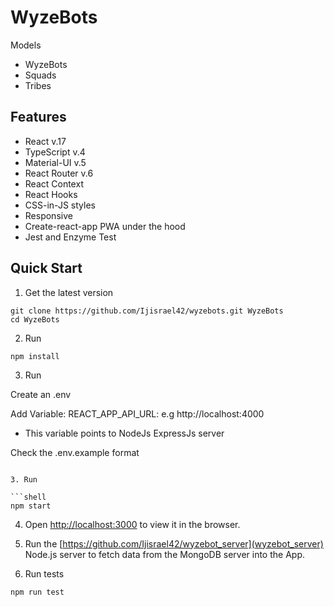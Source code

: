 # WyzeBots

Models
- WyzeBots
- Squads
- Tribes

## Features

- React v.17
- TypeScript v.4
- Material-UI v.5
- React Router v.6
- React Context
- React Hooks
- CSS-in-JS styles
- Responsive
- Create-react-app PWA under the hood
- Jest and Enzyme Test

## Quick Start

1. Get the latest version

```shell
git clone https://github.com/Ijisrael42/wyzebots.git WyzeBots
cd WyzeBots
```

2. Run

```shell
npm install
```

3. Run

Create an .env

Add Variable:
REACT_APP_API_URL: e.g http://localhost:4000
- This variable points to NodeJs ExpressJs server

Check the .env.example format
```

3. Run

```shell
npm start
```

4. Open [http://localhost:3000](http://localhost:3000) to view it in the browser.

5. Run the [https://github.com/Ijisrael42/wyzebot_server](wyzebot_server) Node.js server to fetch data from the MongoDB server into the App.

6. Run tests

```shell
npm run test
```
